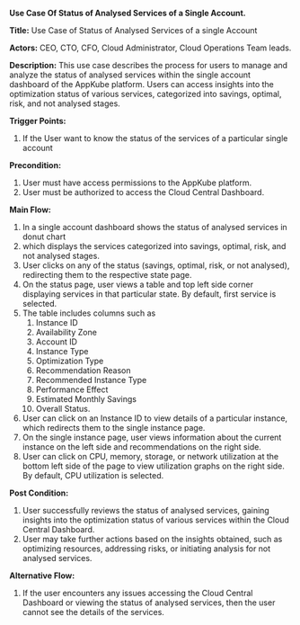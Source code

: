 ﻿**Use Case Of Status of Analysed Services of a Single Account.**



**Title:** Use Case of Status of Analysed Services of a single Account

**Actors:**  CEO, CTO, CFO, Cloud Administrator, Cloud Operations Team leads.

**Description:** This use case describes the process for users to manage and analyze the status of analysed services within the single account dashboard of the AppKube platform. Users can access insights into the optimization status of various services, categorized into savings, optimal, risk, and not analysed stages.

**Trigger Points:**

1. If the User want to know the status of the services of a particular single account

**Precondition:**

1. User must have access permissions to the AppKube platform.
1. User must be authorized to access the Cloud Central Dashboard.

**Main Flow:**

1. In a single account dashboard shows the status of analysed services in donut chart
1. which displays the services categorized into savings, optimal, risk, and not analysed stages.
1. User clicks on any of the status (savings, optimal, risk, or not analysed), redirecting them to the respective state page.
1. On the status page, user views a table and top left side corner displaying services in that particular state. By default, first service is selected.
1. The table includes columns such as 
   1. Instance ID
   1. Availability Zone
   1. Account ID
   1. Instance Type
   1. Optimization Type
   1. Recommendation Reason
   1. Recommended Instance Type
   1. Performance Effect
   1. Estimated Monthly Savings
   1. Overall Status.
1. User can click on an Instance ID to view details of a particular instance, which redirects them to the single instance page.
1. On the single instance page, user views information about the current instance on the left side and recommendations on the right side.
1. User can click on CPU, memory, storage, or network utilization at the bottom left side of the page to view utilization graphs on the right side. By default, CPU utilization is selected.

**Post Condition:**

1. User successfully reviews the status of analysed services, gaining insights into the optimization status of various services within the Cloud Central Dashboard.
1. User may take further actions based on the insights obtained, such as optimizing resources, addressing risks, or initiating analysis for not analysed services.

**Alternative Flow:**

1. If the user encounters any issues accessing the Cloud Central Dashboard or viewing the status of analysed services, then the user cannot see the details of the services.

